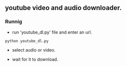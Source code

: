 ## youtube video and audio downloader.


### Runnig

- run 'youtube_dl.py' file and enter an url.

``python youtube_dl.py``

- select audio or video.

- wait for it to download.

